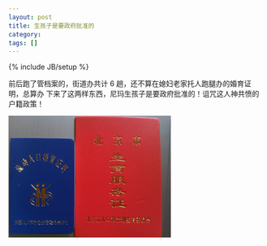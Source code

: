 ```yaml
---
layout: post
title: 生孩子是要政府批准的
category:
tags: []
---
```

{% include JB/setup %}

前后跑了管档案的，街道办共计 6 趟，还不算在媳妇老家托人跑腿办的婚育证明，总算办
下来了这两样东西，尼玛生孩子是要政府批准的！诅咒这人神共愤的户籍政策！

![Birth permit](/image/2011/birth-permit.jpg)
